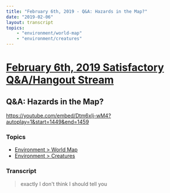 ```yaml
---
title: "February 6th, 2019 - Q&A: Hazards in the Map?"
date: "2019-02-06"
layout: transcript
topics: 
    - "environment/world-map"
    - "environment/creatures"
---
```

# [February 6th, 2019 Satisfactory Q&A/Hangout Stream](../2019-02-06.md)
## Q&A: Hazards in the Map?
https://youtube.com/embed/Dtm6xIj-wM4?autoplay=1&start=1449&end=1459
### Topics
* [Environment > World Map](../topics/environment/world-map.md)
* [Environment > Creatures](../topics/environment/creatures.md)

### Transcript

> exactly I don't think I should tell you
